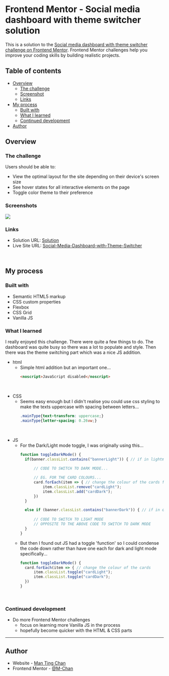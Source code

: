 # Frontend Mentor - Social media dashboard with theme switcher solution
This is a solution to the [Social media dashboard with theme switcher challenge on Frontend Mentor](https://www.frontendmentor.io/challenges/social-media-dashboard-with-theme-switcher-6oY8ozp_H). Frontend Mentor challenges help you improve your coding skills by building realistic projects. 

## Table of contents
- [Overview](#overview)
  - [The challenge](#the-challenge)
  - [Screenshot](#screenshot)
  - [Links](#links)
- [My process](#my-process)
  - [Built with](#built-with)
  - [What I learned](#what-i-learned)
  - [Continued development](#continued-development)
- [Author](#author)


## Overview
### The challenge
Users should be able to:
- View the optimal layout for the site depending on their device's screen size
- See hover states for all interactive elements on the page
- Toggle color theme to their preference


### Screenshots
![](./screenshot.jpg)



### Links

- Solution URL: [Solution]()
- Live Site URL: [Social-Media-Dashboard-with-Theme-Switcher]()

&nbsp;
## My process
### Built with
- Semantic HTML5 markup
- CSS custom properties
- Flexbox
- CSS Grid
- Vanilla JS


### What I learned
I really enjoyed this challenge. There were quite a few things to do. The dashboard was quite busy so there was a lot to populate and style. Then there was the theme switching part which was a nice JS addition.
- html
  - Simple html addition but an important one...
    ```html
    <noscript>JavaScript disabled</noscript>
    ```
&nbsp; <!-- non-breaking space ASCII character; adds a line -->
- CSS
  - Seems easy enough but I didn't realise you could use css styling to make the texts uppercase with spacing between letters...
    ```css
    .mainType{text-transform: uppercase;}
    .mainType{letter-spacing: 0.26vw;}
    ```
&nbsp; 
- JS
  - For the Dark/Light mode toggle, I was originally using this...
    ```js
    function toggleDarkMode() {
      if(banner.classList.contains("bannerLight")) { // if in lightmode then switch to dark mode
          
          // CODE TO SWITCH TO DARK MODE...

          // EG. FOR THE CARD COLOURS...
          card.forEach(item => { // change the colour of the cards from grey to dark desaturated blue
              item.classList.remove("cardLight");
              item.classList.add("cardDark");
          })
      }

      else if (banner.classList.contains("bannerDark")) { // if in darkmode then switch to light mode
          
          // CODE TO SWITCH TO LIGHT MODE
          // OPPOSITE TO THE ABOVE CODE TO SWITCH TO DARK MODE
      }
    }
    ```
  - But then I found out JS had a toggle 'function' so I could condense the code down rather than have one each for dark and light mode specifically...
    ```js
    function toggleDarkMode() {
      card.forEach(item => { // change the colour of the cards
          item.classList.toggle("cardLight");
          item.classList.toggle("cardDark");
      })
    }
    ```

&nbsp;
### Continued development
- Do more Frontend Mentor challenges
  - focus on learning more Vanilla JS in the process
  - hopefully become quicker with the HTML & CSS parts




---
## Author
- Website - [Man Ting Chan](https://m-chan.github.io/)
- Frontend Mentor - [@M-Chan](https://www.frontendmentor.io/profile/M-Chan)
